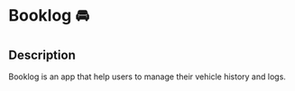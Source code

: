 # Booklog 🚘

## Description

Booklog is an app that help users to manage their vehicle history and logs.